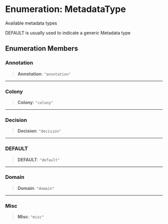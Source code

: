 # Enumeration: MetadataType

Available metadata types

DEFAULT is usually used to indicate a generic Metadata type

## Enumeration Members

### Annotation

> **Annotation**: `"annotation"`

***

### Colony

> **Colony**: `"colony"`

***

### Decision

> **Decision**: `"decision"`

***

### DEFAULT

> **DEFAULT**: `"default"`

***

### Domain

> **Domain**: `"domain"`

***

### Misc

> **Misc**: `"misc"`
